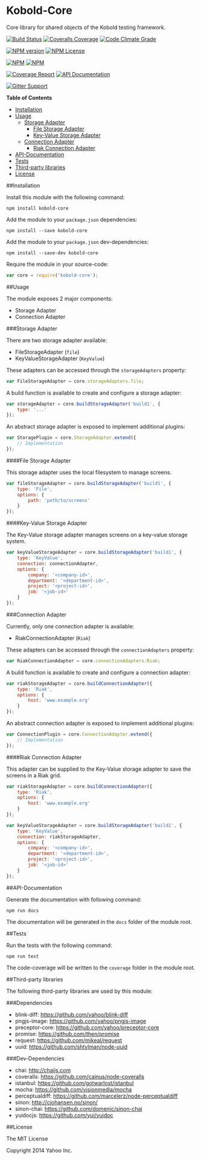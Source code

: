 Kobold-Core
===========

Core library for shared objects of the Kobold testing framework.

[![Build Status](https://img.shields.io/travis/yahoo/kobold-core.svg)](http://travis-ci.org/yahoo/kobold-core)
[![Coveralls Coverage](https://img.shields.io/coveralls/yahoo/kobold-core.svg)](https://coveralls.io/r/yahoo/kobold-core)
[![Code Climate Grade](https://img.shields.io/codeclimate/github/yahoo/kobold-core.svg)](https://codeclimate.com/github/yahoo/kobold-core)

[![NPM version](https://badge.fury.io/js/kobold-core.svg)](https://www.npmjs.com/package/kobold-core)
[![NPM License](https://img.shields.io/npm/l/kobold-core.svg)](https://www.npmjs.com/package/kobold-core)

[![NPM](https://nodei.co/npm/kobold-core.png?downloads=true&stars=true)](https://www.npmjs.com/package/kobold-core)
[![NPM](https://nodei.co/npm-dl/kobold-core.png?months=3&height=2)](https://www.npmjs.com/package/kobold-core)

[![Coverage Report](https://img.shields.io/badge/Coverage_Report-Available-blue.svg)](http://yahoo.github.io/kobold-core/coverage/lcov-report/)
[![API Documentation](https://img.shields.io/badge/API_Documentation-Available-blue.svg)](http://yahoo.github.io/kobold-core/docs/)

[![Gitter Support](https://img.shields.io/badge/Support-Gitter_IM-yellow.svg)](https://gitter.im/preceptorjs/support)

**Table of Contents**
* [Installation](#installation)
* [Usage](#usage)
    * [Storage Adapter](#storage-adapter)
        * [File Storage Adapter](#file-storage-adapter)
        * [Key-Value Storage Adapter](#key-value-storage-adapter)
    * [Connection Adapter](#connection-adapter)
        * [Riak Connection Adapter](#riak-connection-adapter)
* [API-Documentation](#api-documentation)
* [Tests](#tests)
* [Third-party libraries](#third-party-libraries)
* [License](#license)


##Installation

Install this module with the following command:
```shell
npm install kobold-core
```

Add the module to your ```package.json``` dependencies:
```shell
npm install --save kobold-core
```
Add the module to your ```package.json``` dev-dependencies:
```shell
npm install --save-dev kobold-core
```

Require the module in your source-code:
```javascript
var core = require('kobold-core');
```

##Usage

The module exposes 2 major components:
* Storage Adapter
* Connection Adapter

###Storage Adapter

There are two storage adapter available:
* FileStorageAdapter (```file```)
* KeyValueStorageAdapter (```KeyValue```)

These adapters can be accessed through the ```storageAdapters``` property:
```javascript
var FileStorageAdapter = core.storageAdapters.file;
```

A build function is available to create and configure a storage adapter:
```javascript
var storageAdapter = core.buildStorageAdapter('build1', {
	type: '...'
});
```

An abstract storage adapter is exposed to implement additional plugins:
```javascript
var StoragePlugin = core.StorageAdapter.extend({
	// Implementation
});
``` 

####File Storage Adapter

This storage adapter uses the local filesystem to manage screens.
```javascript
var fileStorageAdapter = core.buildStorageAdapter('build1', {
	type: 'File',
	options: {
		path: 'path/to/screens'
	}
});
```

####Key-Value Storage Adapter

The Key-Value storage adapter manages screens on a key-value storage system.
```javascript
var keyValueStorageAdapter = core.buildStorageAdapter('build1', {
	type: 'KeyValue',
	connection: connectionAdapter,
	options: {
		company: '<company-id>',
		department: '<department-id>',
		project: '<project-id>',
		job: '<job-id>'
	}
});
```

###Connection Adapter

Currently, only one connection adapter is available:
* RiakConnectionAdapter (```Riak```)

These adapters can be accessed through the ```connectionAdapters``` property:
```javascript
var RiakConnectionAdapter = core.connectionAdapters.Riak;
```

A build function is available to create and configure a connection adapter:
```javascript
var riakStorageAdapter = core.buildConnectionAdapter({
	type: 'Riak',
	options: {
		host: 'www.example.org'
	}
});
```

An abstract connection adapter is exposed to implement additional plugins:
```javascript
var ConnectionPlugin = core.ConnectionAdapter.extend({
	// Implementation
});
``` 

####Riak Connection Adapter

This adapter can be supplied to the Key-Value storage adapter to save the screens in a Riak grid.
```javascript
var riakStorageAdapter = core.buildConnectionAdapter({
	type: 'Riak',
	options: {
		host: 'www.example.org'
	}
});

var keyValueStorageAdapter = core.buildStorageAdapter('build1', {
	type: 'KeyValue',
	connection: riakStorageAdapter,
	options: {
		company: '<company-id>',
		department: '<department-id>',
		project: '<project-id>',
		job: '<job-id>'
	}
});
```

##API-Documentation

Generate the documentation with following command:
```shell
npm run docs
```
The documentation will be generated in the ```docs``` folder of the module root.

##Tests

Run the tests with the following command:
```shell
npm run test
```
The code-coverage will be written to the ```coverage``` folder in the module root.

##Third-party libraries

The following third-party libraries are used by this module:

###Dependencies
* blink-diff: https://github.com/yahoo/blink-diff
* pngjs-image: https://github.com/yahoo/pngjs-image
* preceptor-core: https://github.com/yahoo/preceptor-core
* promise: https://github.com/then/promise
* request: https://github.com/mikeal/request
* uuid: https://github.com/shtylman/node-uuid

###Dev-Dependencies
* chai: http://chaijs.com
* coveralls: https://github.com/cainus/node-coveralls
* istanbul: https://github.com/gotwarlost/istanbul
* mocha: https://github.com/visionmedia/mocha
* perceptualdiff: https://github.com/marcelerz/node-perceptualdiff
* sinon: http://cjohansen.no/sinon/
* sinon-chai: https://github.com/domenic/sinon-chai
* yuidocjs: https://github.com/yui/yuidoc

##License

The MIT License

Copyright 2014 Yahoo Inc.
